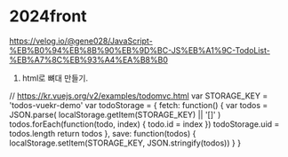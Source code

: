 # 2024front

https://velog.io/@gene028/JavaScript-%EB%B0%94%EB%8B%90%EB%9D%BC-JS%EB%A1%9C-TodoList-%EB%A7%8C%EB%93%A4%EA%B8%B0

1. html로 뼈대 만들기.


// https://kr.vuejs.org/v2/examples/todomvc.html
var STORAGE_KEY = 'todos-vuekr-demo'
var todoStorage = {
  fetch: function() {
    var todos = JSON.parse(
      localStorage.getItem(STORAGE_KEY) || '[]'
    )
    todos.forEach(function(todo, index) {
      todo.id = index
    })
    todoStorage.uid = todos.length
    return todos
  },
  save: function(todos) {
    localStorage.setItem(STORAGE_KEY, JSON.stringify(todos))
  }
}
